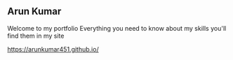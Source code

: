 ## Arun Kumar

Welcome to my portfolio
Everything you need to know about my skills you'll find them in my site

https://arunkumar451.github.io/
